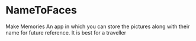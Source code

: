 # NameToFaces
Make Memories
An app in which you can store the pictures along with their name for future reference. It is best for a traveller
